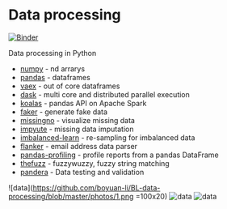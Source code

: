 # Data processing

[![Binder](https://mybinder.org/badge_logo.svg)](https://mybinder.org/v2/gh/boyuan-li/BL-data-manipulation/HEAD)

Data processing in Python 

- [numpy](https://numpy.org/doc/) - nd arrarys
- [pandas](https://pandas.pydata.org/docs/) - dataframes 
- [vaex](https://docs.vaex.io/en/latest/index.html) - out of core dataframes 
- [dask](https://docs.dask.org/en/latest/) - multi core and distributed parallel execution
- [koalas](https://koalas.readthedocs.io/en/latest/) - pandas API on Apache Spark
- [faker](https://faker.readthedocs.io/en/stable/) - generate fake data
- [missingno](https://github.com/ResidentMario/missingno) - visualize missing data
- [impyute](https://github.com/eltonlaw/impyute) - missing data imputation
- [imbalanced-learn](https://imbalanced-learn.org/stable/) - re-sampling for imbalanced data
- [flanker](https://github.com/mailgun/flanker) - email address data parser
- [pandas-profiling](https://github.com/pandas-profiling/pandas-profiling) - profile reports from a pandas DataFrame
- [thefuzz](https://github.com/seatgeek/thefuzz) - fuzzywuzzy, fuzzy string matching
- [pandera](https://github.com/pandera-dev/pandera) - Data testing and validation

![data](https://github.com/boyuan-li/BL-data-processing/blob/master/photos/1.png =100x20)
![data](https://github.com/boyuan-li/BL-data-processing/blob/master/photos/2.png)
![data](https://github.com/boyuan-li/BL-data-processing/blob/master/photos/3.png)
